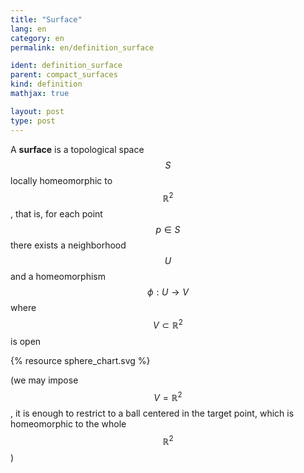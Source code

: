 ```yaml
---
title: "Surface"
lang: en
category: en
permalink: en/definition_surface

ident: definition_surface
parent: compact_surfaces
kind: definition
mathjax: true

layout: post
type: post
---
```


A **surface** is a topological space $$S$$ locally homeomorphic to $$\mathbb{R}^2$$, that is, for each point $$p\in S$$ there exists a neighborhood $$U$$ and a homeomorphism $$\phi:U\longrightarrow V$$ where $$V\subset\mathbb{R}^2$$ is open

{% resource sphere_chart.svg %}

(we may impose $$V=\mathbb{R}^2$$, it is enough to restrict to a ball centered in the target point, which is homeomorphic to the whole $$\mathbb{R}^2$$)
